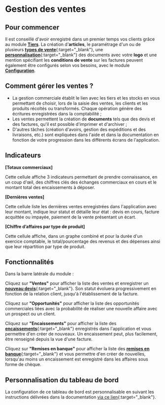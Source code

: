 # Gestion des ventes 

## Pour commencer 

Il est conseillé d'avoir enregistré dans un premier temps vos clients grâce au module [**Tiers**](/backend/dashboards/relationship). La création d'**articles**, le paramétrage d'un ou de plusieurs [**types de vente**](https://doc.ekylibre.com/v2/fr/chapitre7/#types){:target="_blank"}, une [**personnalisation**](https://doc.ekylibre.com/v2/fr/chapitre7/#societe){:target="_blank"} des documents avec votre **logo** et une mention spécifiant les **conditions de vente** sur les factures peuvent également être configurés selon vos besoins, avec le module [**Configuration**](/backend/dashboards/settings).

## Comment gérer les ventes ?

* La gestion commerciale établit le lien avec les tiers et les stocks en vous permettant de choisir, lors de la saisie des ventes, les clients et les produits récoltés ou transformés. Chaque opération génère des écritures enregistrées dans la comptabilité&nbsp;;
* Les ventes permettent la création de **documents** tels que des devis et des factures, qu'il est possible d'imprimer et d'archiver&nbsp;;
* D'autres tâches (création d'avoirs, gestion des expéditions et des livraisons, etc.) sont expliquées dans l'aide et dans la documentation en fonction de votre progression dans les différents écrans de l'application.

## Indicateurs

**[Totaux commerciaux]** 

Cette cellule affiche 3 indicateurs permettant de prendre connaissance, en un coup d'œil, des chiffres clés des échanges commerciaux en cours et le montant total des encaissements à déposer.

**[Dernières ventes]**

Cette cellule liste les dernières ventes enregistrées dans l'application avec leur montant, indique leur statut et détaille leur état&nbsp;: devis en cours, facture acquittée ou impayée, paiement de la vente présentant un écart.

**[Chiffre d’affaires par type de produit]**

Cette cellule affiche, dans un graphe combiné et pour la durée d'un exercice comptable, le total/pourcentage des revenus et des dépenses ainsi que leur répartition par type de produit.

## Fonctionnalités

Dans la barre latérale du module&nbsp;:

Cliquez sur **"Ventes"** pour afficher la liste des ventes et enregistrer un [**nouveau devis**](https://doc.ekylibre.com/v2/fr/chapitre7/#ventes){:target="_blank"}. Son statut évoluera progressivement en fonction de la relation client, jusqu'à l'établissement de la facture.

Cliquez sur **"Opportunités"** pour afficher la liste des opportunités commerciales liées avec la probabilité de réaliser une nouvelle affaire avec un prospect ou un client.

Cliquez sur **"Encaissements"** pour afficher la liste des [**encaissements**](https://doc.ekylibre.com/v2/fr/chapitre7/#encaissements){:target="_blank"} enregistrés dans l'application et vous permettre d'en créer de nouveaux. Un encaissement peut, plus facilement, être renseigné depuis la vue d'une facture.

Cliquez sur **"Remises en banque"** pour afficher la liste des [**remises en banque**](https://doc.ekylibre.com/v2/fr/chapitre7/#remises){:target="_blank"} et vous permettre d'en créer de nouvelles, lorsqu'au moins un encaissement est enregistré dans les affaires sous forme de chèque.

## Personnalisation du tableau de bord 

La configuration de ce tableau de bord est personnalisable en suivant les instructions délivrées dans la documentation [via ce lien](https://doc.ekylibre.com/v2/fr/chapitre4/#perso){:target="_blank"}.
